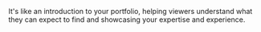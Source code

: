 It's like an introduction to your portfolio, helping viewers understand what they can expect to find and showcasing your expertise and experience.
